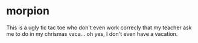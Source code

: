 # morpion
This is a ugly tic tac toe who don't even work correcly that my teacher ask me to do in my chrismas vaca... oh yes, I don't even have a vacation.
